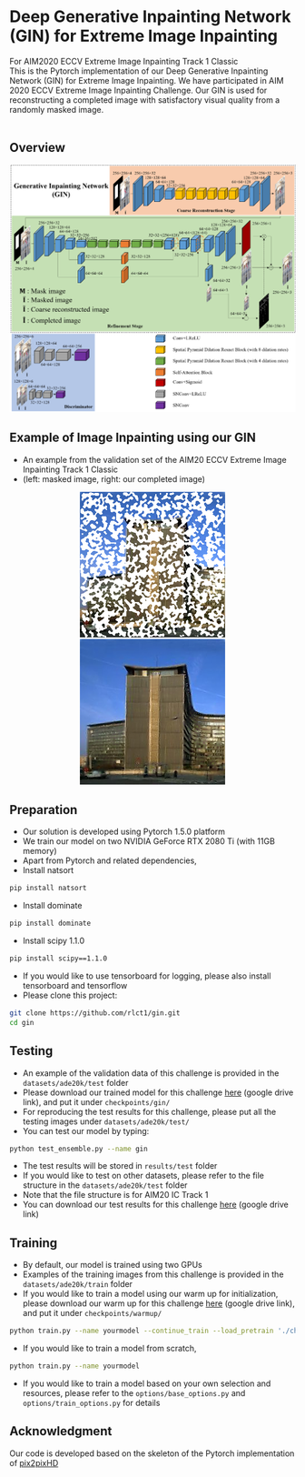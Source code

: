 # Deep Generative Inpainting Network (GIN) for Extreme Image Inpainting 
For AIM2020 ECCV Extreme Image Inpainting Track 1 Classic <br> 
This is the Pytorch implementation of our Deep Generative Inpainting Network (GIN) for Extreme Image Inpainting. We have participated in AIM 2020 ECCV Extreme Image Inpainting Challenge. Our GIN is used for reconstructing a completed image with satisfactory visual quality from a randomly masked image. <br><br> 

## Overview
<p align='center'>  
  <img src='examples/arc.png' width='640'/>
</p>

## Example of Image Inpainting using our GIN 
- An example from the validation set of the AIM20 ECCV Extreme Image Inpainting Track 1 Classic
- (left: masked image, right: our completed image) 
<p align='center'>  
  <img src='examples/AIM_IC_t1_validation_0_with_holes.png' width='256'/>
  <img src='examples/AIM_IC_t1_validation_0.png' width='256'/>
</p>

## Preparation 
- Our solution is developed using Pytorch 1.5.0 platform 
- We train our model on two NVIDIA GeForce RTX 2080 Ti (with 11GB memory) 
- Apart from Pytorch and related dependencies, 
- Install natsort
```bash
pip install natsort
```
- Install dominate 
```bash
pip install dominate
```
- Install scipy 1.1.0
```bash
pip install scipy==1.1.0
```
- If you would like to use tensorboard for logging, please also install tensorboard and tensorflow 
- Please clone this project: 
```bash
git clone https://github.com/rlct1/gin.git
cd gin
```

## Testing 
- An example of the validation data of this challenge is provided in the `datasets/ade20k/test` folder 
- Please download our trained model for this challenge [here](https://drive.google.com/file/d/1yOtMELWwTBc-PMSY69x1FH8D1anUN7tD/view?usp=sharing) (google drive link), and put it under `checkpoints/gin/`
- For reproducing the test results for this challenge, please put all the testing images under `datasets/ade20k/test/`
- You can test our model by typing: 
```bash
python test_ensemble.py --name gin 
```
- The test results will be stored in `results/test` folder 
- If you would like to test on other datasets, please refer to the file structure in the `datasets/ade20k/test` folder 
- Note that the file structure is for AIM20 IC Track 1 
- You can download our test results for this challenge [here](https://drive.google.com/file/d/1EJgQ3neOA2WkZMmG6uG0GG14VoLYmNFg/view?usp=sharing) (google drive link)

## Training 
- By default, our model is trained using two GPUs 
- Examples of the training images from this challenge is provided in the `datasets/ade20k/train` folder 
- If you would like to train a model using our warm up for initialization, please download our warm up for this challenge [here](https://drive.google.com/file/d/1T3ST-ujhtDZQpWUiagICOAIvBF7CMeYz/view?usp=sharing) (google drive link), and put it under `checkpoints/warmup/`
```bash
python train.py --name yourmodel --continue_train --load_pretrain './checkpoints/warmup' 
```
- If you would like to train a model from scratch, 
```bash
python train.py --name yourmodel 
```
- If you would like to train a model based on your own selection and resources, please refer to the `options/base_options.py` and `options/train_options.py` for details 

## Acknowledgment 
Our code is developed based on the skeleton of the Pytorch implementation of [pix2pixHD](https://github.com/NVIDIA/pix2pixHD)


